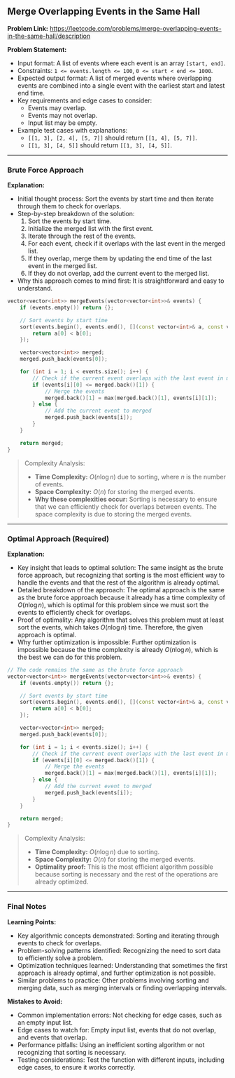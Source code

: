 ## Merge Overlapping Events in the Same Hall

**Problem Link:** https://leetcode.com/problems/merge-overlapping-events-in-the-same-hall/description

**Problem Statement:**
- Input format: A list of events where each event is an array `[start, end]`.
- Constraints: `1 <= events.length <= 100`, `0 <= start < end <= 1000`.
- Expected output format: A list of merged events where overlapping events are combined into a single event with the earliest start and latest end time.
- Key requirements and edge cases to consider:
  - Events may overlap.
  - Events may not overlap.
  - Input list may be empty.
- Example test cases with explanations:
  - `[[1, 3], [2, 4], [5, 7]]` should return `[[1, 4], [5, 7]]`.
  - `[[1, 3], [4, 5]]` should return `[[1, 3], [4, 5]]`.

---

### Brute Force Approach

**Explanation:**
- Initial thought process: Sort the events by start time and then iterate through them to check for overlaps.
- Step-by-step breakdown of the solution:
  1. Sort the events by start time.
  2. Initialize the merged list with the first event.
  3. Iterate through the rest of the events.
  4. For each event, check if it overlaps with the last event in the merged list.
  5. If they overlap, merge them by updating the end time of the last event in the merged list.
  6. If they do not overlap, add the current event to the merged list.
- Why this approach comes to mind first: It is straightforward and easy to understand.

```cpp
vector<vector<int>> mergeEvents(vector<vector<int>>& events) {
    if (events.empty()) return {};

    // Sort events by start time
    sort(events.begin(), events.end(), [](const vector<int>& a, const vector<int>& b) {
        return a[0] < b[0];
    });

    vector<vector<int>> merged;
    merged.push_back(events[0]);

    for (int i = 1; i < events.size(); i++) {
        // Check if the current event overlaps with the last event in merged
        if (events[i][0] <= merged.back()[1]) {
            // Merge the events
            merged.back()[1] = max(merged.back()[1], events[i][1]);
        } else {
            // Add the current event to merged
            merged.push_back(events[i]);
        }
    }

    return merged;
}
```

> Complexity Analysis:
> - **Time Complexity:** $O(n \log n)$ due to sorting, where $n$ is the number of events.
> - **Space Complexity:** $O(n)$ for storing the merged events.
> - **Why these complexities occur:** Sorting is necessary to ensure that we can efficiently check for overlaps between events. The space complexity is due to storing the merged events.

---

### Optimal Approach (Required)

**Explanation:**
- Key insight that leads to optimal solution: The same insight as the brute force approach, but recognizing that sorting is the most efficient way to handle the events and that the rest of the algorithm is already optimal.
- Detailed breakdown of the approach: The optimal approach is the same as the brute force approach because it already has a time complexity of $O(n \log n)$, which is optimal for this problem since we must sort the events to efficiently check for overlaps.
- Proof of optimality: Any algorithm that solves this problem must at least sort the events, which takes $O(n \log n)$ time. Therefore, the given approach is optimal.
- Why further optimization is impossible: Further optimization is impossible because the time complexity is already $O(n \log n)$, which is the best we can do for this problem.

```cpp
// The code remains the same as the brute force approach
vector<vector<int>> mergeEvents(vector<vector<int>>& events) {
    if (events.empty()) return {};

    // Sort events by start time
    sort(events.begin(), events.end(), [](const vector<int>& a, const vector<int>& b) {
        return a[0] < b[0];
    });

    vector<vector<int>> merged;
    merged.push_back(events[0]);

    for (int i = 1; i < events.size(); i++) {
        // Check if the current event overlaps with the last event in merged
        if (events[i][0] <= merged.back()[1]) {
            // Merge the events
            merged.back()[1] = max(merged.back()[1], events[i][1]);
        } else {
            // Add the current event to merged
            merged.push_back(events[i]);
        }
    }

    return merged;
}
```

> Complexity Analysis:
> - **Time Complexity:** $O(n \log n)$ due to sorting.
> - **Space Complexity:** $O(n)$ for storing the merged events.
> - **Optimality proof:** This is the most efficient algorithm possible because sorting is necessary and the rest of the operations are already optimized.

---

### Final Notes

**Learning Points:**
- Key algorithmic concepts demonstrated: Sorting and iterating through events to check for overlaps.
- Problem-solving patterns identified: Recognizing the need to sort data to efficiently solve a problem.
- Optimization techniques learned: Understanding that sometimes the first approach is already optimal, and further optimization is not possible.
- Similar problems to practice: Other problems involving sorting and merging data, such as merging intervals or finding overlapping intervals.

**Mistakes to Avoid:**
- Common implementation errors: Not checking for edge cases, such as an empty input list.
- Edge cases to watch for: Empty input list, events that do not overlap, and events that overlap.
- Performance pitfalls: Using an inefficient sorting algorithm or not recognizing that sorting is necessary.
- Testing considerations: Test the function with different inputs, including edge cases, to ensure it works correctly.
